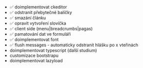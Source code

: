  - ✅ doimplementovat ckeditor
 - ✅ odstranit přebytečné balíčky
 - ✅ smazání článku
 - ✅ opravit vytvoření slovíčka
 - ✅ client side (menu|breadcrumbs|pagas)
 - ✅ pamatování dat ve formuláři
 - ✅  doimplementovat font
 - ✅ flush messages - automaticky odstranit hlášku po x vteřinách
 - doimplementovat typescript (další studium)
 - customizace bootstrapu
 - doimplementovat lazyload